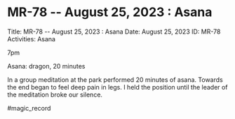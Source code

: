 # MR-78 -- August 25, 2023 : Asana

Title: MR-78 -- August 25, 2023 : Asana
Date: August 25, 2023
ID: MR-78
Activities: Asana

7pm

Asana: dragon, 20 minutes

In a group meditation at the park performed 20 minutes of asana. Towards the end began to feel deep pain in legs. I held the position until the leader of the meditation broke our silence.

#magic_record
